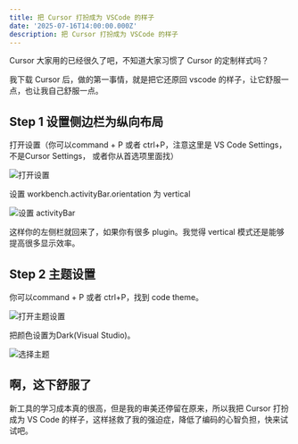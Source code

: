 ```yaml
---
title: 把 Cursor 打扮成为 VSCode 的样子
date: '2025-07-16T14:00:00.000Z'
description: 把 Cursor 打扮成为 VSCode 的样子
---
```



Cursor 大家用的已经很久了吧，不知道大家习惯了 Cursor 的定制样式吗？

我下载 Cursor 后，做的第一事情，就是把它还原回 vscode 的样子，让它舒服一点，也让我自己舒服一点。

## **Step 1 设置侧边栏为纵向布局**

打开设置（你可以command + P 或者 ctrl+P，注意这里是 VS Code Settings，不是Cursor Settings， 或者你从首选项里面找）  


![打开设置](https://files.mdnice.com/user/18682/129b0ce8-094f-4044-b184-d73f3fab3fba.png)


设置 workbench.activityBar.orientation 为 vertical

![设置 activityBar](https://files.mdnice.com/user/18682/3a7e7ad8-3f5b-4efd-a663-99e69efa9dd5.png)

这样你的左侧栏就回来了，如果你有很多 plugin。我觉得 vertical 模式还是能够提高很多显示效率。

## Step 2 主题设置

你可以command + P 或者 ctrl+P，找到 code theme。

![打开主题设置](https://files.mdnice.com/user/18682/7ab73868-d4f1-4842-b74d-e4ff13a685e3.png)


把颜色设置为Dark(Visual Studio)。

![选择主题](https://files.mdnice.com/user/18682/c006317c-95de-4b2c-a09a-ddb6ea2a588c.png)

## 啊，这下舒服了

新工具的学习成本真的很高，但是我的审美还停留在原来，所以我把 Cursor 打扮成为 VS Code 的样子，这样拯救了我的强迫症，降低了编码的心智负担，快来试试吧。